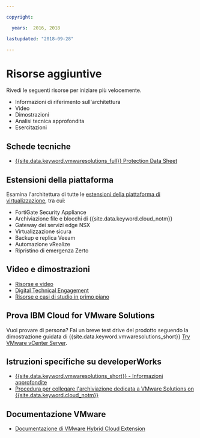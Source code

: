 ```yaml
---

copyright:

  years:  2016, 2018

lastupdated: "2018-09-28"

---
```


# Risorse aggiuntive

Rivedi le seguenti risorse per iniziare più velocemente.
* Informazioni di riferimento sull'architettura
* Video
* Dimostrazioni
* Analisi tecnica approfondita
* Esercitazioni

## Schede tecniche

* [{{site.data.keyword.vmwaresolutions_full}} Protection Data Sheet](https://www.ibm.com/software/reports/compatibility/clarity-reports/report/html/softwareReqsForProduct?deliverableId=236C87407E7411E6BA51E79BE9476040)

## Estensioni della piattaforma

Esamina l'architettura di tutte le [estensioni della piattaforma di virtualizzazione](https://www.ibm.com/cloud/garage/architectures/virtualizationArchitecture/allvirtualizationextensions), tra cui:
* FortiGate Security Appliance
* Archiviazione file e blocchi di {{site.data.keyword.cloud_notm}}
* Gateway dei servizi edge NSX
* Virtualizzazione sicura
* Backup e replica Veeam
* Automazione vRealize
* Ripristino di emergenza Zerto

## Video e dimostrazioni

* [Risorse e video](https://www.ibm.com/cloud/garage/architectures/virtualizationArchitecture/resources)
* [Digital Technical Engagement](https://ibm-dte.mybluemix.net/ibm-vmware)
* [Risorse e casi di studio in primo piano](https://www.ibm.com/cloud/vmware/resources)

## Prova IBM Cloud for VMware Solutions

Vuoi provare di persona? Fai un breve test drive del prodotto seguendo la dimostrazione guidata di {{site.data.keyword.vmwaresolutions_short}} [Try VMware vCenter Server](https://cloudcontent.mybluemix.net/cloud/garage/demo/try-vmware-solutions).

## Istruzioni specifiche su developerWorks

* [{{site.data.keyword.vmwaresolutions_short}} - Informazioni approfondite](https://www.ibm.com/developerworks/cloud/library/cl-ibm-cloud-for-vmware-solutions-trs/)
* [Procedura per collegare l'archiviazione dedicata a VMware Solutions on {{site.data.keyword.cloud_notm}}](https://developer.ibm.com/recipes/tutorials/steps-to-attach-dedicated-storage-to-existing-ic4v-deployments-on-ibm-cloud/)

## Documentazione VMware

* [Documentazione di VMware Hybrid Cloud Extension](https://hcx.vmware.com/#vm-documentation)
